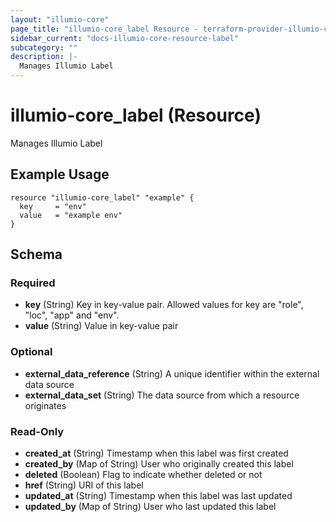 ```yaml
---
layout: "illumio-core"
page_title: "illumio-core_label Resource - terraform-provider-illumio-core"
sidebar_current: "docs-illumio-core-resource-label"
subcategory: ""
description: |-
  Manages Illumio Label
---
```

# illumio-core_label (Resource)

Manages Illumio Label

Example Usage
------------

```hcl
resource "illumio-core_label" "example" {
  key     = "env"
  value   = "example env"
}

```

## Schema

### Required

- **key** (String) Key in key-value pair. Allowed values for key are "role", "loc", "app" and "env".
- **value** (String) Value in key-value pair

### Optional

- **external_data_reference** (String) A unique identifier within the external data source
- **external_data_set** (String) The data source from which a resource originates

### Read-Only

- **created_at** (String) Timestamp when this label was first created
- **created_by** (Map of String) User who originally created this label
- **deleted** (Boolean) Flag to indicate whether deleted or not
- **href** (String) URI of this label
- **updated_at** (String) Timestamp when this label was last updated
- **updated_by** (Map of String) User who last updated this label
